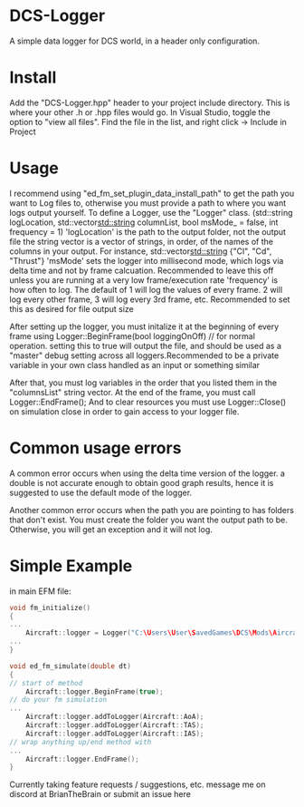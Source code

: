 # DCS-Logger
 A simple data logger for DCS world, in a header only configuration.

# Install
Add the "DCS-Logger.hpp" header to your project include directory. This is where your other .h or .hpp files would go. In Visual Studio, toggle the option to "view all files". Find the file in the list, and right click -> Include in Project

# Usage
I recommend using "ed_fm_set_plugin_data_install_path" to get the path you want to Log files to, otherwise you must provide a path to where you want logs output yourself. 
To define a Logger, use the "Logger" class. (std::string logLocation, std::vector<std::string> columnList, bool msMode_ = false, int frequency = 1)
'logLocation' is the path to the output folder, not the output file
the string vector is a vector of strings, in order, of the names of the columns in your output. For instance, std::vector<std::string> {"Cl", "Cd", "Thrust"}
'msMode' sets the logger into millisecond mode, which logs via delta time and not by frame calcuation. Recommended to leave this off unless you are running at a very low frame/execution rate
'frequency' is how often to log. The default of 1 will log the values of every frame. 2 will log every other frame, 3 will log every 3rd frame, etc. Recommended to set this as desired for file output size

After setting up the logger, you must initalize it at the beginning of every frame using Logger::BeginFrame(bool loggingOnOff) // for normal operation. setting this to true will output the file, and should be used as a "master" debug setting across all loggers.Recommended to be a private variable in your own class handled as an input or something similar

After that, you must log variables in the order that you listed them in the "columnsList" string vector. 
At the end of the frame, you must call Logger::EndFrame();
And to clear resources you must use Logger::Close() on simulation close in order to gain access to your logger file.

# Common usage errors
A common error occurs when using the delta time version of the logger. a double is not accurate enough to obtain good graph results, hence it is suggested to use the default mode of the logger.

Another common error occurs when the path you are pointing to has folders that don't exist. You must create the folder you want the output path to be. Otherwise, you will get an exception and it will not log.

# Simple Example
in main EFM file:
```cpp
void fm_initialize()
{
...
    Aircraft::logger = Logger("C:\Users\User\SavedGames\DCS\Mods\Aircraft\Aircraft\Logs", std::vector<std::string> { "AoA", "TAS", "IAS" });
...
}

void ed_fm_simulate(double dt)
{
// start of method
    Aircraft::logger.BeginFrame(true);
// do your fm simulation
...
    Aircraft::logger.addToLogger(Aircraft::AoA);
    Aircraft::logger.addToLogger(Aircraft::TAS);
    Aircraft::logger.addToLogger(Aircraft::IAS);
// wrap anything up/end method with
...
    Aircraft::logger.EndFrame();
}
```


Currently taking feature requests / suggestions, etc. message me on discord at BrianTheBrain or submit an issue here
